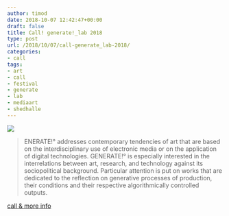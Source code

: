 ```yaml
---
author: timod
date: 2018-10-07 12:42:47+00:00
draft: false
title: Call! generate!_lab 2018
type: post
url: /2018/10/07/call-generate_lab-2018/
categories:
- call
tags:
- art
- call
- festival
- generate
- lab
- mediaart
- shedhalle
---
```


[![](https://www.fablab-neckar-alb.org/wp-content/uploads/2018/10/Bildschirmfoto-2018-10-02-um-14.56.24-1024x678.png)
](https://call.shedhalle.de/index.php?id=call)


<blockquote>ENERATE!° addresses contemporary tendencies of art that are based on the interdisciplinary use of electronic media or on the application of digital technologies. GENERATE!° is especially interested in the interrelations between art, research, and technology against its sociopolitical background. Particular attention is put on works that are dedicated to the reflection on generative processes of production, their conditions and their respective algorithmically controlled outputs.</blockquote>


[call & more info](https://call.shedhalle.de/index.php?id=call)

